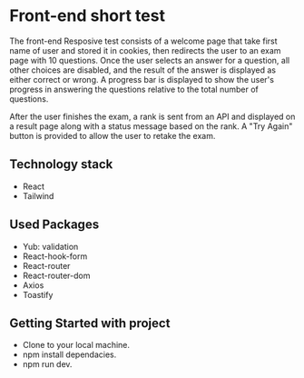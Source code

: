 # Front-end short test

The front-end Resposive test consists of a welcome page that take first name of user and stored it in cookies, then redirects the user to an exam page with 10 questions. Once the user selects an answer for a question, all other choices are disabled, and the result of the answer is displayed as either correct or wrong. A progress bar is displayed to show the user's progress in answering the questions relative to the total number of questions.

After the user finishes the exam, a rank is sent from an API and displayed on a result page along with a status message based on the rank. A "Try Again" button is provided to allow the user to retake the exam.

## Technology stack

- React
- Tailwind

## Used Packages

- Yub: validation
- React-hook-form
- React-router
- React-router-dom
- Axios
- Toastify

## Getting Started with project

- Clone to your local machine.
- npm install dependacies.
- npm run dev.
